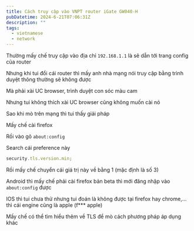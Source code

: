 ```yaml
---
title: Cách truy cập vào VNPT router iGate GW040-H
pubDatetime: 2024-6-21T07:06:31Z
description: ""
tags:
  - vietnamese
  - network
---
```


Thường mấy chế truy cập vào địa chỉ `192.168.1.1` là sẽ dẫn tới trang config của router

Nhưng khi tui đổi cái router thì mấy anh nhà mạng nói truy cập bằng trình duyệt thông thường sẽ không được

Mà phải xài UC browser, trình duyệt con sóc màu cam

Nhưng tui không thích xài UC browser cũng không muốn cài nó

Sao khi mò trên mạng thì tui thấy giải pháp

Mấy chế cài firefox

Rồi vào gõ `about:config`

Search cái preference này

```js
security.tls.version.min;
```

Rồi mấy chế chuyển cái giá trị này về bằng 1 (mặc định là số 3)

Android thì mấy chế phải cài firefox bản beta thì mới đăng nhập vào `about:config` được

IOS thì tui chưa thử nhưng tui đoán là không được tại firefox hay chrome,... thì cái engine cũng là apple (f\*\*\* apple)

Mấy chế có thể tìm hiểu thêm về TLS để mò cách phương pháp áp dụng khác
